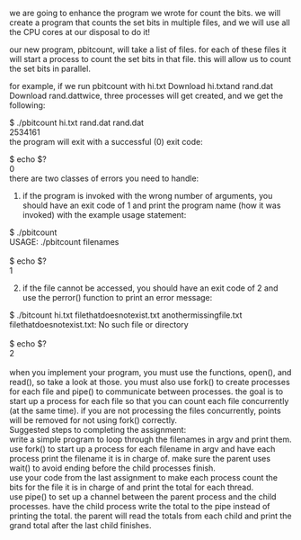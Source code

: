 we are going to enhance the program we wrote for count the bits. we will create a program that counts the set bits in multiple files, and we will use all the CPU cores at our disposal to do it!

our new program, pbitcount, will take a list of files. for each of these files it will start a process to count the set bits in that file. this will allow us to count the set bits in parallel. 

for example, if we run pbitcount with hi.txt  Download hi.txtand rand.dat  Download rand.dattwice, three processes will get created, and we get the following:

$ ./pbitcount hi.txt rand.dat rand.dat <br/>
2534161<br/>
the program will exit with a successful (0) exit code:<br/>

$ echo $?<br/>
0<br/>
there are two classes of errors you need to handle:

1) if the program is invoked with the wrong number of arguments, you should have an exit code of 1 and print the program name (how it was invoked) with the example usage statement:

$ ./pbitcount<br/>
USAGE: ./pbitcount filenames<br/><br/>
$ echo $?<br/>
1<br/>

2) if the file cannot be accessed, you should have an exit code of 2 and use the perror() function to print an error message:

$ ./bitcount hi.txt filethatdoesnotexist.txt anothermissingfile.txt<br/>
filethatdoesnotexist.txt: No such file or directory<br/><br/>
$ echo $?<br/>
2<br/><br/>
when you implement your program, you must use the functions, open(), and read(), so take a look at those. you must also use fork() to create processes for each file and pipe() to communicate between processes. the goal is to start up a process for each file so that you can count each file concurrently (at the same time). if you are not processing the files concurrently, points will be removed for not using fork() correctly.<br/>
Suggested steps to completing the assignment:<br/>
write a simple program to loop through the filenames in argv and print them.<br/>
use fork() to start up a process for each filename in argv and have each process print the filename it is in charge of. make sure the parent uses wait() to avoid ending before the child processes finish.<br/>
use your code from the last assignment to make each process count the bits for the file it is in charge of and print the total for each thread.<br/>
use pipe() to set up a channel between the parent process and the child processes. have the child process write the total to the pipe instead of printing the total. the parent will read the totals from each child and print the grand total after the last child finishes.<br/>
